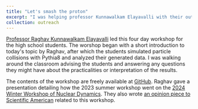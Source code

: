 ```yaml
---
title: "Let's smash the proton"
excerpt: "I was helping professor Kunnawalkam Elayavalli with their outreach workshop directed for high school students in summer 2023."
collection: outreach
---
```


[Professor Raghav Kunnawalkam Elayavalli](https://www.raghavke.me) led this four day workshop for the high school students. The worshop began with a short introduction to today's topic by Raghav, after which the students simulated particle collisions with Pythia8 and analyzed their generated data. I was walking around the classroom advising the students and answering any questions they might have about the practicalities or interpretation of the results.

The contents of the workshop are freely available at [GitHub](https://github.com/rkunnawa/ssmv_eic). Raghav gave a presentation detailing how the 2023 summer workshop went on the [2024 Winter Workshop of Nuclear Dynamics](https://indico.cern.ch/event/1345629/contributions/5799519/attachments/2801085/4886730/eic_highschool_outreach_raghav_11Feb2024.pdf). They also wrote [an opinion piece to Scientific American](https://www.scientificamerican.com/article/to-get-kids-interested-in-science-we-have-to-let-them-do-science) related to this workshop. 
